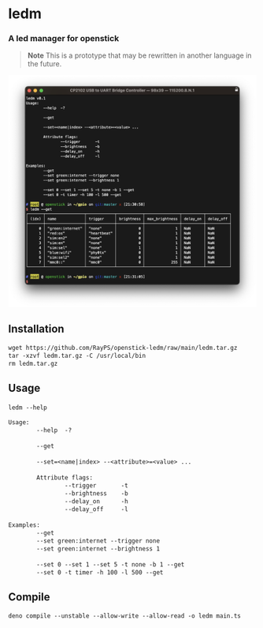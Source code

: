 # ledm
### A led manager for openstick
> **Note**
> This is a prototype that may be rewritten in another language in the future.

![screenshot](Screenshot%202023-04-24%20at%2021.31.45@2x.png)

## Installation
```
wget https://github.com/RayPS/openstick-ledm/raw/main/ledm.tar.gz
tar -xzvf ledm.tar.gz -C /usr/local/bin 
rm ledm.tar.gz
```
## Usage
`ledm --help` 

```
Usage:
        --help  -?

        --get

        --set=<name|index> --<attribute>=<value> ...

        Attribute flags:
                --trigger       -t
                --brightness    -b
                --delay_on      -h
                --delay_off     -l

Examples:
        --get
        --set green:internet --trigger none
        --set green:internet --brightness 1

        --set 0 --set 1 --set 5 -t none -b 1 --get
        --set 0 -t timer -h 100 -l 500 --get
```
## Compile 
```
deno compile --unstable --allow-write --allow-read -o ledm main.ts
```
